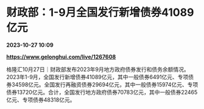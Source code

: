 # 财政部：1-9月全国发行新增债券41089亿元

**2023-10-27 10:09**

**https://www.gelonghui.com/live/1267608**

格隆汇10月27日｜财政部发布2023年9月地方政府债券发行和债务余额情况。2023年1-9月，全国发行新增债券41089亿元，其中一般债券6491亿元、专项债券34598亿元。全国发行再融资债券29694亿元，其中一般债券15974亿元、专项债券13720亿元。合计，全国发行地方政府债券70783亿元，其中一般债券22465亿元、专项债券48318亿元。